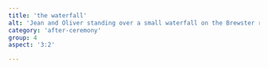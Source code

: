 ```yaml
---
title: 'the waterfall'
alt: 'Jean and Oliver standing over a small waterfall on the Brewster river'
category: 'after-ceremony'
group: 4
aspect: '3:2'

---
```

